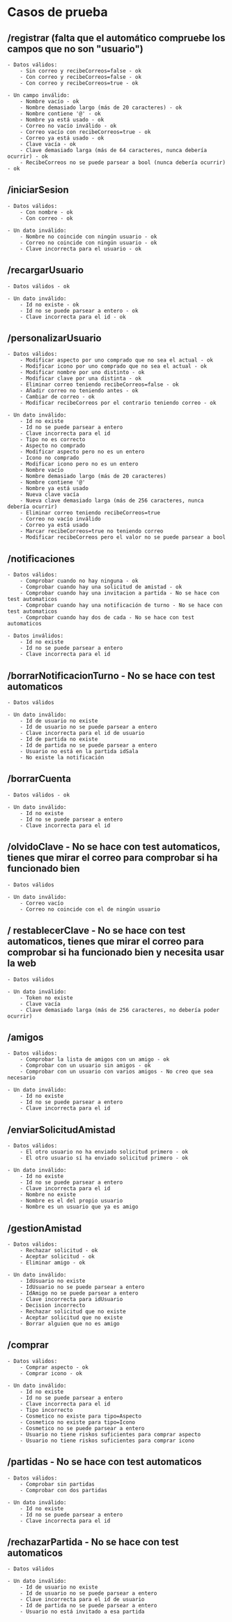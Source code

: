 # Casos de prueba

## /registrar (falta que el automático compruebe los campos que no son "usuario")

	- Datos válidos:
		- Sin correo y recibeCorreos=false - ok
		- Con correo y recibeCorreos=false - ok
		- Con correo y recibeCorreos=true - ok

	- Un campo inválido:
		- Nombre vacío - ok
		- Nombre demasiado largo (más de 20 caracteres) - ok
		- Nombre contiene '@' - ok
		- Nombre ya está usado - ok
		- Correo no vacío inválido - ok
		- Correo vacío con recibeCorreos=true - ok
		- Correo ya está usado - ok
		- Clave vacía - ok
		- Clave demasiado larga (más de 64 caracteres, nunca debería ocurrir) - ok
		- RecibeCorreos no se puede parsear a bool (nunca debería ocurrir) - ok

## /iniciarSesion

	- Datos válidos:
		- Con nombre - ok
		- Con correo - ok

	- Un dato inválido:
		- Nombre no coincide con ningún usuario - ok
		- Correo no coincide con ningún usuario - ok
		- Clave incorrecta para el usuario - ok

## /recargarUsuario

	- Datos válidos - ok

	- Un dato inválido:
		- Id no existe - ok
		- Id no se puede parsear a entero - ok
		- Clave incorrecta para el id - ok

## /personalizarUsuario

	- Datos válidos:
		- Modificar aspecto por uno comprado que no sea el actual - ok
		- Modificar icono por uno comprado que no sea el actual - ok
		- Modificar nombre por uno distinto - ok
		- Modificar clave por una distinta - ok
		- Eliminar correo teniendo recibeCorreos=false - ok
		- Añadir correo no teniendo antes - ok
		- Cambiar de correo - ok
		- Modificar recibeCorreos por el contrario teniendo correo - ok

	- Un dato inválido:
		- Id no existe
		- Id no se puede parsear a entero
		- Clave incorrecta para el id
		- Tipo no es correcto
		- Aspecto no comprado
		- Modificar aspecto pero no es un entero
		- Icono no comprado
		- Modificar icono pero no es un entero
		- Nombre vacío
		- Nombre demasiado largo (más de 20 caracteres)
		- Nombre contiene '@'
		- Nombre ya está usado
		- Nueva clave vacía
		- Nueva clave demasiado larga (más de 256 caracteres, nunca debería ocurrir)
		- Eliminar correo teniendo recibeCorreos=true
		- Correo no vacío inválido
		- Correo ya está usado
		- Marcar recibeCorreos=true no teniendo correo
		- Modificar recibeCorreos pero el valor no se puede parsear a bool

## /notificaciones

	- Datos válidos:
		- Comprobar cuando no hay ninguna - ok
		- Comprobar cuando hay una solicitud de amistad - ok
		- Comprobar cuando hay una invitacion a partida - No se hace con test automaticos
		- Comprobar cuando hay una notificación de turno - No se hace con test automaticos
		- Comprobar cuando hay dos de cada - No se hace con test automaticos

	- Datos inválidos:
		- Id no existe
		- Id no se puede parsear a entero
		- Clave incorrecta para el id

## /borrarNotificacionTurno - No se hace con test automaticos

	- Datos válidos

	- Un dato inválido:
		- Id de usuario no existe
		- Id de usuario no se puede parsear a entero
		- Clave incorrecta para el id de usuario
		- Id de partida no existe
		- Id de partida no se puede parsear a entero
		- Usuario no está en la partida idSala
		- No existe la notificación

## /borrarCuenta

	- Datos válidos - ok

	- Un dato inválido:
		- Id no existe
		- Id no se puede parsear a entero
		- Clave incorrecta para el id

## /olvidoClave - No se hace con test automaticos, tienes que mirar el correo para comprobar si ha funcionado bien

	- Datos válidos

	- Un dato inválido:
		- Correo vacío
		- Correo no coincide con el de ningún usuario

## / restablecerClave - No se hace con test automaticos, tienes que mirar el correo para comprobar si ha funcionado bien y necesita usar la web

	- Datos válidos

	- Un dato inválido:
		- Token no existe
		- Clave vacía
		- Clave demasiado larga (más de 256 caracteres, no debería poder ocurrir)

## /amigos

	- Datos válidos:
		- Comprobar la lista de amigos con un amigo - ok
		- Comprobar con un usuario sin amigos - ok
		- Comprobar con un usuario con varios amigos - No creo que sea necesario

	- Un dato inválido:
		- Id no existe
		- Id no se puede parsear a entero
		- Clave incorrecta para el id

## /enviarSolicitudAmistad

	- Datos válidos:
		- El otro usuario no ha enviado solicitud primero - ok
		- El otro usuario sí ha enviado solicitud primero - ok

	- Un dato inválido:
		- Id no existe
		- Id no se puede parsear a entero
		- Clave incorrecta para el id
		- Nombre no existe
		- Nombre es el del propio usuario
		- Nombre es un usuario que ya es amigo

## /gestionAmistad

	- Datos válidos:
		- Rechazar solicitud - ok
		- Aceptar solicitud - ok
		- Eliminar amigo - ok

	- Un dato inválido:
		- IdUsuario no existe
		- IdUsuario no se puede parsear a entero
		- IdAmigo no se puede parsear a entero
		- Clave incorrecta para idUsuario
		- Decision incorrecto
		- Rechazar solicitud que no existe
		- Aceptar solicitud que no existe
		- Borrar alguien que no es amigo

## /comprar

	- Datos válidos:
		- Comprar aspecto - ok
		- Comprar icono - ok

	- Un dato inválido:
		- Id no existe
		- Id no se puede parsear a entero
		- Clave incorrecta para el id
		- Tipo incorrecto
		- Cosmetico no existe para tipo=Aspecto
		- Cosmetico no existe para tipo=Icono
		- Cosmetico no se puede parsear a entero
		- Usuario no tiene riskos suficientes para comprar aspecto
		- Usuario no tiene riskos suficientes para comprar icono

## /partidas - No se hace con test automaticos

	- Datos válidos:
		- Comprobar sin partidas
		- Comprobar con dos partidas

	- Un dato inválido:
		- Id no existe
		- Id no se puede parsear a entero
		- Clave incorrecta para el id

## /rechazarPartida - No se hace con test automaticos

	- Datos válidos

	- Un dato inválido:
		- Id de usuario no existe
		- Id de usuario no se puede parsear a entero
		- Clave incorrecta para el id de usuario
		- Id de partida no se puede parsear a entero
		- Usuario no está invitado a esa partida